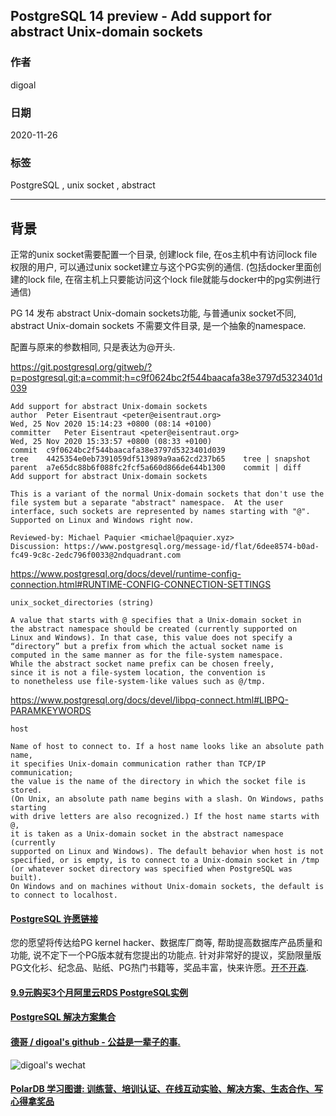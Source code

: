 ## PostgreSQL 14 preview - Add support for abstract Unix-domain sockets  
  
### 作者  
digoal  
  
### 日期  
2020-11-26  
  
### 标签  
PostgreSQL , unix socket , abstract   
  
----  
  
## 背景  
正常的unix socket需要配置一个目录, 创建lock file, 在os主机中有访问lock file权限的用户, 可以通过unix socket建立与这个PG实例的通信. (包括docker里面创建的lock file, 在宿主机上只要能访问这个lock file就能与docker中的pg实例进行通信)  
  
PG 14 发布 abstract Unix-domain sockets功能, 与普通unix socket不同, abstract Unix-domain sockets 不需要文件目录, 是一个抽象的namespace.   
  
配置与原来的参数相同, 只是表达为@开头.   
  
https://git.postgresql.org/gitweb/?p=postgresql.git;a=commit;h=c9f0624bc2f544baacafa38e3797d5323401d039  
  
```  
Add support for abstract Unix-domain sockets  
author	Peter Eisentraut <peter@eisentraut.org>	  
Wed, 25 Nov 2020 15:14:23 +0800 (08:14 +0100)  
committer	Peter Eisentraut <peter@eisentraut.org>	  
Wed, 25 Nov 2020 15:33:57 +0800 (08:33 +0100)  
commit	c9f0624bc2f544baacafa38e3797d5323401d039  
tree	4425354e0eb7391059df513989a9aa62cd237b65	tree | snapshot  
parent	a7e65dc88b6f088fc2fcf5a660d866de644b1300	commit | diff  
Add support for abstract Unix-domain sockets  
  
This is a variant of the normal Unix-domain sockets that don't use the  
file system but a separate "abstract" namespace.  At the user  
interface, such sockets are represented by names starting with "@".  
Supported on Linux and Windows right now.  
  
Reviewed-by: Michael Paquier <michael@paquier.xyz>  
Discussion: https://www.postgresql.org/message-id/flat/6dee8574-b0ad-fc49-9c8c-2edc796f0033@2ndquadrant.com  
```  
  
https://www.postgresql.org/docs/devel/runtime-config-connection.html#RUNTIME-CONFIG-CONNECTION-SETTINGS  
  
```  
unix_socket_directories (string)  
  
A value that starts with @ specifies that a Unix-domain socket in   
the abstract namespace should be created (currently supported on   
Linux and Windows). In that case, this value does not specify a   
“directory” but a prefix from which the actual socket name is   
computed in the same manner as for the file-system namespace.   
While the abstract socket name prefix can be chosen freely,   
since it is not a file-system location, the convention is   
to nonetheless use file-system-like values such as @/tmp.  
```  
  
https://www.postgresql.org/docs/devel/libpq-connect.html#LIBPQ-PARAMKEYWORDS  
  
```  
host  
  
Name of host to connect to. If a host name looks like an absolute path name,   
it specifies Unix-domain communication rather than TCP/IP communication;   
the value is the name of the directory in which the socket file is stored.   
(On Unix, an absolute path name begins with a slash. On Windows, paths starting   
with drive letters are also recognized.) If the host name starts with @,   
it is taken as a Unix-domain socket in the abstract namespace (currently   
supported on Linux and Windows). The default behavior when host is not   
specified, or is empty, is to connect to a Unix-domain socket in /tmp   
(or whatever socket directory was specified when PostgreSQL was built).   
On Windows and on machines without Unix-domain sockets, the default is   
to connect to localhost.  
```  
  
  
#### [PostgreSQL 许愿链接](https://github.com/digoal/blog/issues/76 "269ac3d1c492e938c0191101c7238216")
您的愿望将传达给PG kernel hacker、数据库厂商等, 帮助提高数据库产品质量和功能, 说不定下一个PG版本就有您提出的功能点. 针对非常好的提议，奖励限量版PG文化衫、纪念品、贴纸、PG热门书籍等，奖品丰富，快来许愿。[开不开森](https://github.com/digoal/blog/issues/76 "269ac3d1c492e938c0191101c7238216").  
  
  
#### [9.9元购买3个月阿里云RDS PostgreSQL实例](https://www.aliyun.com/database/postgresqlactivity "57258f76c37864c6e6d23383d05714ea")
  
  
#### [PostgreSQL 解决方案集合](https://yq.aliyun.com/topic/118 "40cff096e9ed7122c512b35d8561d9c8")
  
  
#### [德哥 / digoal's github - 公益是一辈子的事.](https://github.com/digoal/blog/blob/master/README.md "22709685feb7cab07d30f30387f0a9ae")
  
  
![digoal's wechat](../pic/digoal_weixin.jpg "f7ad92eeba24523fd47a6e1a0e691b59")
  
  
#### [PolarDB 学习图谱: 训练营、培训认证、在线互动实验、解决方案、生态合作、写心得拿奖品](https://www.aliyun.com/database/openpolardb/activity "8642f60e04ed0c814bf9cb9677976bd4")
  
